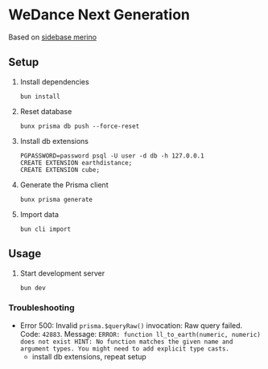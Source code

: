 # WeDance Next Generation

Based on [sidebase merino](https://sidebase.io/)

## Setup

1. Install dependencies

    ```
    bun install
    ```

2. Reset database

    ```
    bunx prisma db push --force-reset
    ```

3. Install db extensions

    ```
    PGPASSWORD=password psql -U user -d db -h 127.0.0.1
    CREATE EXTENSION earthdistance;
    CREATE EXTENSION cube;
    ```

4. Generate the Prisma client

    ```
    bunx prisma generate
    ```

5. Import data
    ```
    bun cli import
    ```

## Usage

1. Start development server
    ```
    bun dev
    ```

### Troubleshooting

-   Error 500: Invalid `prisma.$queryRaw()` invocation: Raw query failed. Code: `42883`. Message: `ERROR: function ll_to_earth(numeric, numeric) does not exist HINT: No function matches the given name and argument types. You might need to add explicit type casts.`
    -   install db extensions, repeat setup
